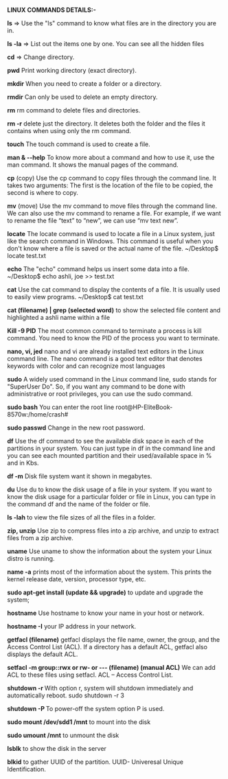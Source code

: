 **LINUX COMMANDS DETAILS:-**

**ls** => Use the "ls" command to know what files are in the directory you are in.

**ls -la**  => List out the items one by one. You can see all the hidden files

**cd** => Change directory.

**pwd** Print working directory (exact directory).

**mkdir** When you need to create a folder or a directory.

**rmdir** Can only be used to delete an empty directory.

**rm** rm command to delete files and directories.

**rm -r** delete just the directory. It deletes both the folder and the files it contains when using only the rm command.

**touch** The touch command is used to create a file.

**man & --help** To know more about a command and how to use it, use the man command. It shows the manual pages of the command.

**cp** (copy) Use the cp command to copy files through the command line. It takes two arguments: The first is the location of the file
to be copied, the second is where to copy.

**mv** (move) Use the mv command to move files through the command line. We can also use the mv command to rename a file. For example, if we want to rename the file “text” to “new”, we can use “mv text new”.

**locate** The locate command is used to locate a file in a Linux system, just like the search command in Windows. This command is useful when you don't know where a file is saved or the actual name of the file. ~/Desktop$ locate test.txt

**echo** The "echo" command helps us insert some data into a file. ~/Desktop$ echo ashli, joe >> test.txt

**cat** Use the cat command to display the contents of a file. It is usually used to easily view programs. ~/Desktop$ cat test.txt

**cat (filename) | grep (selected word)** to show the selected file content and highlighted a ashli name within a file

**Kill -9 PID**  	The most common command to terminate a process is kill command. You need to know the PID of the process you want to terminate.

**nano, vi, jed** nano and vi are already installed text editors in the Linux command line. The nano command is a good text editor that denotes keywords with color and can recognize most languages

**sudo** A widely used command in the Linux command line, sudo stands for "SuperUser Do". So, if you want any command to be done with administrative or root privileges, you can use the sudo command.

**sudo bash** You can enter the root line root@HP-EliteBook-8570w:/home/crash#

**sudo passwd** Change in the new root password.

**df** Use the df command to see the available disk space in each of the partitions in your system. You can just type in df in the command line and you can see each mounted partition and their used/available space in % and in Kbs.

**df -m** Disk file system want it shown in megabytes.

**du** Use du to know the disk usage of a file in your system. If you want to know the disk usage for a particular folder or file in Linux, you can type in the command df and the name of the folder or file.

**ls -lah** to view the file sizes of all the files in a folder.

**zip, unzip** Use zip to compress files into a zip archive, and unzip to extract files from a zip archive.

**uname** Use uname to show the information about the system your Linux distro is running.

**name -a** prints most of the information about the system. This prints the kernel release date, version, processor type, etc.

**sudo apt-get install (update && upgrade)** to update and upgrade the system;

**hostname** Use hostname to know your name in your host or network.

**hostname -I** your IP address in your network.

**getfacl (filename)** getfacl displays the file name, owner, the group, and the Access Control List (ACL). If a directory has a default ACL, getfacl also displays the default ACL.

**setfacl -m group::rwx or rw- or --- (filename) (manual ACL)** We can add ACL to these files using setfacl. ACL – Access Control List.

**shutdown -r <time>** With option r, system will shutdown immediately and automatically reboot. sudo shutdown -r 3

**shutdown -P <time>** To power-off the system option P is used.

**sudo mount /dev/sdd1 /mnt** to mount into the disk

**sudo umount /mnt** to unmount the disk

**lsblk** to show the disk in the server

**blkid** to gather UUID of the partition. UUID- Univeresal Unique Identification.
